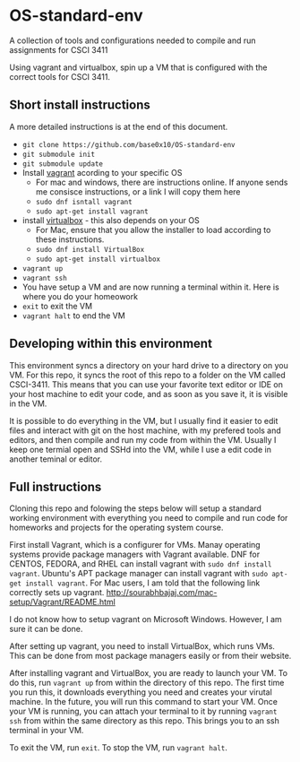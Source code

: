 # OS-standard-env
A collection of tools and configurations needed to compile and run assignments for CSCI 3411

Using vagrant and virtualbox, spin up a VM that is configured with the correct tools for CSCI 3411.  

## Short install instructions

A more detailed instructions is at the end of this document.  

 - `git clone https://github.com/base0x10/OS-standard-env`
 - `git submodule init`
 - `git submodule update`
 - Install [vagrant](https://www.vagrantup.com/downloads.html) acording to your specific OS
    - For mac and windows, there are instructions online.  If anyone sends me consisce instructions, or a link I will copy them here
    - `sudo dnf isntall vagrant`
    - `sudo apt-get install vagrant`
 - install [virtualbox](https://www.virtualbox.org/wiki/Downloads) - this also depends on your OS
    - For Mac, ensure that you allow the installer to load according to these instructions.
    - `sudo dnf install VirtualBox`
    - `sudo apt-get install virtualbox`
 - `vagrant up`
 - `vagrant ssh`
 - You have setup a VM and are now running a terminal within it.  Here is where you do your homeowork
 - `exit` to exit the VM
 - `vagrant halt` to end the VM
 
## Developing within this environment

This environment syncs a directory on your hard drive to a directory on you VM.  For this repo, it syncs the root of this repo to a folder on the VM called CSCI-3411.  This means that you can use your favorite text editor or IDE on your host machine to edit your code, and as soon as you save it, it is visible in the VM.  

It is possible to do everything in the VM, but I usually find it easier to edit files and interact with git on the host machine, with my prefered tools and editors, and then compile and run my code from within the VM.  Usually I keep one termial open and SSHd into the VM, while I use a edit code in another teminal or editor.  
 
## Full instructions
Cloning this repo and folowing the steps below will setup a standard working environment with everything you need to compile and run code for homeworks and projects for the operating system course.  

First install Vagrant, which is a configurer for VMs.  Manay operating systems provide package managers with Vagrant available.  DNF for CENTOS, FEDORA, and RHEL can install vagrant with `sudo dnf install vagrant`.  Ubuntu's APT package manager can install vagrant with `sudo apt-get install vagrant`.  For Mac users, I am told that the following link correctly sets up vagrant.  http://sourabhbajaj.com/mac-setup/Vagrant/README.html

I do not know how to setup vagrant on Microsoft Windows. However, I am sure it can be done.  

After setting up vagrant, you need to install VirtualBox, which runs VMs.  This can be done from most package managers easily or from their website.  

After installing vagrant and VirtualBox, you are ready to launch your VM.  To do this, run `vagrant up` from within the directory of this repo.  The first time you run this, it downloads everything you need and creates your virutal machine.  In the future, you will run this command to start your VM.  Once your VM is running, you can attach your terminal to it by running `vagrant ssh` from within the same directory as this repo.  This brings you to an ssh terminal in your VM.

To exit the VM, run `exit`.  To stop the VM, run `vagrant halt`.  
